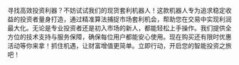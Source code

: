 寻找高效投资利器？不妨试试我们的现货套利机器人！这款机器人专为追求稳定收益的投资者量身打造，通过精准算法捕捉市场套利机会，帮助您在交易中实现利润最大化。无论是专业投资者还是初入市场的新人，都能轻松上手操作。我们提供全方位的技术支持与服务保障，确保每位用户都能安心使用。现在购买还有限时优惠活动等你来拿！抓住机遇，让财富增值更简单。立即行动，开启您的智能投资之旅吧！